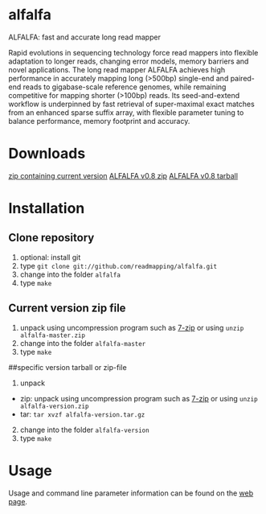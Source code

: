 alfalfa
=======

ALFALFA: fast and accurate long read mapper

Rapid evolutions in sequencing technology force read mappers into flexible adaptation to longer reads, changing error models, memory barriers and novel applications. The long read mapper ALFALFA achieves high performance in accurately mapping long (>500bp) single-end and paired-end reads to gigabase-scale reference genomes, while remaining competitive for mapping shorter (>100bp) reads. Its seed-and-extend workflow is underpinned by fast retrieval of super-maximal exact matches from an enhanced sparse suffix array, with flexible parameter tuning to balance performance, memory footprint and accuracy.

# Downloads

[zip containing current version](https://github.com/readmapping/alfalfa/archive/master.zip)
[ALFALFA v0.8 zip](https://github.com/readmapping/alfalfa/archive/v0.8.zip)
[ALFALFA v0.8 tarball](https://github.com/readmapping/alfalfa/archive/v0.8.tar.gz)

# Installation

## Clone repository

1.  optional: install git
2.  type `git clone git://github.com/readmapping/alfalfa.git`
3.  change into the folder `alfalfa`
4.  type `make`

## Current version zip file

1. unpack using uncompression program such as [7-zip](www.7-zip.org/‎) or using `unzip alfalfa-master.zip`
2. change into the folder `alfalfa-master`
3.  type `make`

##specific version tarball  or zip-file

1. unpack
  * zip: unpack using uncompression program such as [7-zip](www.7-zip.org/‎) or using `unzip alfalfa-version.zip`
  * tar: `tar xvzf alfalfa-version.tar.gz`
2. change into the folder `alfalfa-version`
3. type `make`

# Usage

Usage and command line parameter information can be found on the [web page](http://alfalfa.ugent.be).